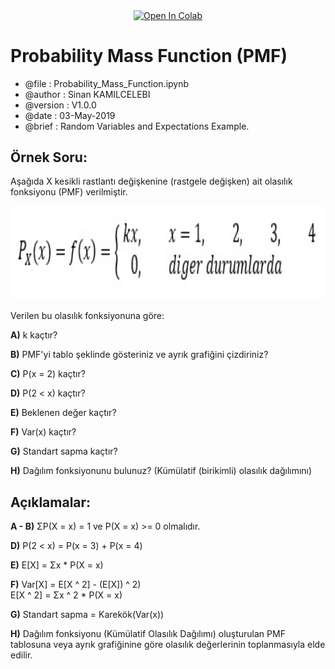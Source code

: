 <p align="center">
<a href="https://colab.research.google.com/github/sinankamilcelebi/Probability_Mass_Function/blob/master/Probability_Mass_Function.ipynb">
<img src="https://colab.research.google.com/assets/colab-badge.svg" width="150" height="50" alt="Open In Colab" title = "Bayes Theorem" align="center"/>
</a>
</p>

# Probability Mass Function (PMF)

* @file     : Probability_Mass_Function.ipynb
* @author   : Sinan KAMILCELEBI
* @version  : V1.0.0
* @date     : 03-May-2019
* @brief    : Random Variables and Expectations Example.

## Örnek Soru:
Aşağıda X kesikli rastlantı değişkenine (rastgele değişken) ait olasılık fonksiyonu (PMF) verilmiştir.

<p align = "center">
<img src = "PMF_question.jpg" alt = "PMF Question" title = "PMF Question" width = "500" height = "150" />
</p>

Verilen bu olasılık fonksiyonuna göre:

<b>A)</b> k kaçtır?   

<b>B)</b> PMF'yi tablo şeklinde gösteriniz ve ayrık grafiğini çizdiriniz?

<b>C)</b> P(x = 2) kaçtır?

<b>D)</b> P(2 < x) kaçtır?

<b>E)</b> Beklenen değer kaçtır?

<b>F)</b> Var(x) kaçtır?

<b>G)</b> Standart sapma kaçtır?

<b>H)</b> Dağılım fonksiyonunu bulunuz? (Kümülatif (birikimli) olasılık dağılımını)

## Açıklamalar: 
<b>A - B)</b> ΣP(X = x) = 1 ve P(X = x) >= 0 olmalıdır.  

<b>D)</b> P(2 < x) = P(x = 3) + P(x = 4)   

<b>E)</b> E[X] = Σx * P(X = x) 

<b>F)</b> Var[X] = E[X ^ 2] - (E[X]) ^ 2)    
E[X ^ 2] = Σx ^ 2 * P(X = x)

<b>G)</b> Standart sapma = Karekök(Var(x))   

<b>H)</b> Dağılım fonksiyonu (Kümülatif Olasılık Dağılımı) oluşturulan PMF tablosuna veya ayrık grafiğinine göre olasılık değerlerinin toplanmasıyla elde edilir.
